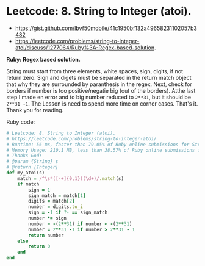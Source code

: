 # Leetcode: 8. String to Integer (atoi).

- https://gist.github.com/lbvf50mobile/41c1950bf132a49658231102057b3482
- https://leetcode.com/problems/string-to-integer-atoi/discuss/1277064/Ruby%3A-Regex-based-solution.

**Ruby: Regex based solution.**

String must start from three elements, white spaces, sign, digits, if not return zero. Sign and digets must be separated in the return match object that why they are surrounded by paranthesis in the regex. Next, check for borders if number is too positive/negatie big (out of the borders). Atthe last step I made en error and to big number reduced to `2**31`, but it should be `2**31 -1`. The Lesson is need to spend more time on corner cases. That's it. Thank you for reading.

Ruby code:
```Ruby
# Leetcode: 8. String to Integer (atoi).
# https://leetcode.com/problems/string-to-integer-atoi/
# Runtime: 56 ms, faster than 79.05% of Ruby online submissions for String to Integer (atoi).
# Memory Usage: 210.1 MB, less than 38.57% of Ruby online submissions for String to Integer (atoi).
# Thanks God!
# @param {String} s
# @return {Integer}
def my_atoi(s)
    match = /^\s*([-+]{0,1})(\d+)/.match(s)
    if match
        sign = 1
        sign_match = match[1]
        digits = match[2]
        number = digits.to_i
        sign = -1 if ?- == sign_match
        number *= sign
        number = -(2**31) if number < -(2**31)
        number = 2**31 -1 if number > 2**31 - 1
        return number
    else
        return 0
    end
end
```

